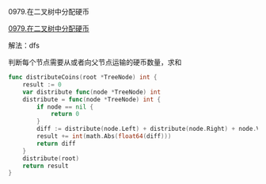0979.在二叉树中分配硬币

[0979.在二叉树中分配硬币](https://leetcode.cn/problems/distribute-coins-in-binary-tree/)



解法：dfs



判断每个节点需要从或者向父节点运输的硬币数量，求和



```go
func distributeCoins(root *TreeNode) int {
	result := 0
	var distribute func(node *TreeNode) int
	distribute = func(node *TreeNode) int {
		if node == nil {
			return 0
		}
		diff := distribute(node.Left) + distribute(node.Right) + node.Val - 1
		result += int(math.Abs(float64(diff)))
		return diff
	}
	distribute(root)
	return result
}

```


